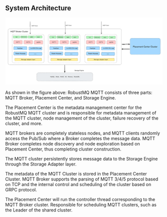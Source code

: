 ## System Architecture

![image](../../images/doc-image5.png)

As shown in the figure above: RobustMQ MQTT consists of three parts: MQTT Broker, Placement Center, and Storage Engine.

The Placement Center is the metadata management center for the RobustMQ MQTT cluster and is responsible for metadata management of the MQTT cluster, node management of the cluster, failure recovery of the cluster, and more.

MQTT brokers are completely stateless nodes, and MQTT clients randomly access the Pub/Sub where a Broker completes the message data. MQTT Broker completes node discovery and node exploration based on Placement Center, thus completing cluster construction.

The MQTT cluster persistently stores message data to the Storage Engine through the Storage Adapter layer.

The metadata of the MQTT Cluster is stored in the Placement Center Cluster. MQTT Broker supports the parsing of MQTT 3/4/5 protocol based on TCP and the internal control and scheduling of the cluster based on GRPC protocol.

The Placement Center will run the controller thread corresponding to the MQTT Broker cluster. Responsible for scheduling MQTT clusters, such as the Leader of the shared cluster.